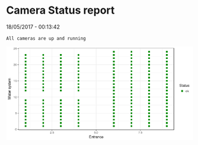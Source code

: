 Camera Status report
================
18/05/2017 - 00:13:42

    All cameras are up and running

![](camreport_files/figure-markdown_github/unnamed-chunk-2-1.png)

